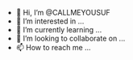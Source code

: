 - 👋 Hi, I’m @CALLMEYOUSUF
- 👀 I’m interested in ...
- 🌱 I’m currently learning ...
- 💞️ I’m looking to collaborate on ...
- 📫 How to reach me ...

<!---
CALLMEYOUSUF/CALLMEYOUSUF is a ✨ special ✨ repository because its `README.md` (this file) appears on your GitHub profile.
You can click the Preview link to take a look at your changes.
--->
